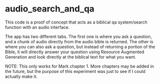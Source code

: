 # audio_search_and_qa
This code is a proof of concept that acts as a biblical qa system/search function with an audio interface.

The app has two different tabs. 
The first one is where you ask a question, and a chunk of audio directly from the audio bible is returned. 
The other is where you can also ask a question, but instead of returning a portion of the Bible, it will directly answer your question using Resource Augmented Generation and look directly at the biblical text for what you want.

NOTE: This only works for Mark chapter 1. More chapters may be added in the future, but the purpose of this experiment was just to see if I could actually make it.
